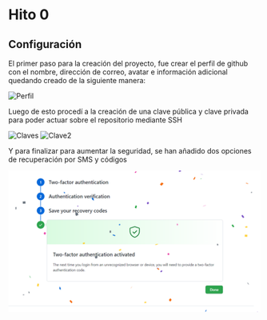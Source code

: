 # Hito 0

## Configuración

El primer paso para la creación del proyecto, fue crear el perfil de github con el nombre, dirección de correo, avatar e información adicional quedando creado de la siguiente manera:

![Perfil](https://https://github.com/JruizD16/CC-JR-2021/edit/main/Hito0/Profilegithub.png?raw=true)

Luego de esto procedí a la creación de una clave pública y clave privada para poder actuar sobre el repositorio mediante SSH

![Claves](https://github.com/JruizD16/CC-JR-2021/edit/main/Hito0/SSHKey.png?raw=true)
![Clave2]()

Y para finalizar para aumentar la seguridad, se han añadido dos opciones de recuperación por SMS y códigos

![Recuperacion](https://github.com/JruizD16/CC-JR-2021/blob/main/Hito0/Two-factor.png?raw=true)
